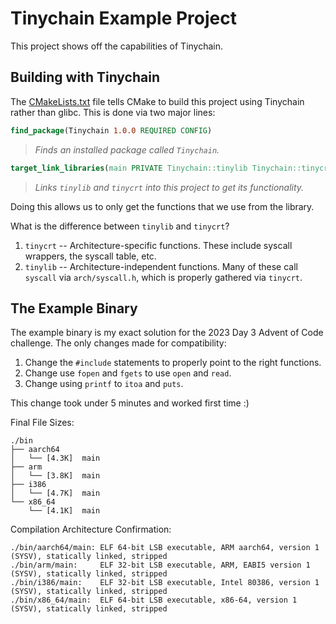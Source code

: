 # Tinychain Example Project

This project shows off the capabilities of Tinychain.

## Building with Tinychain

The [CMakeLists.txt](./CMakeLists.txt) file tells CMake to build this project using Tinychain rather than glibc. This is done via two major lines:

```cmake
find_package(Tinychain 1.0.0 REQUIRED CONFIG)
```

> _Finds an installed package called `Tinychain`._

```cmake
target_link_libraries(main PRIVATE Tinychain::tinylib Tinychain::tinycrt_x86_64)
```

> _Links `tinylib` and `tinycrt` into this project to get its functionality._

Doing this allows us to only get the functions that we use from the library.

What is the difference between `tinylib` and `tinycrt`?

1. `tinycrt` -- Architecture-specific functions. These include syscall wrappers, the syscall table, etc.
2. `tinylib` -- Architecture-independent functions. Many of these call `syscall` via `arch/syscall.h`, which is properly gathered via `tinycrt`.

## The Example Binary

The example binary is my exact solution for the 2023 Day 3 Advent of Code challenge. The only changes made for compatibility:

1. Change the `#include` statements to properly point to the right functions.
2. Change use `fopen` and `fgets` to use `open` and `read`.
3. Change using `printf` to `itoa` and `puts`.

This change took under 5 minutes and worked first time :)

Final File Sizes:

```text
./bin
├── aarch64
│   └── [4.3K]  main
├── arm
│   └── [3.8K]  main
├── i386
│   └── [4.7K]  main
└── x86_64
    └── [4.1K]  main
```

Compilation Architecture Confirmation:

```text
./bin/aarch64/main: ELF 64-bit LSB executable, ARM aarch64, version 1 (SYSV), statically linked, stripped
./bin/arm/main:     ELF 32-bit LSB executable, ARM, EABI5 version 1 (SYSV), statically linked, stripped
./bin/i386/main:    ELF 32-bit LSB executable, Intel 80386, version 1 (SYSV), statically linked, stripped
./bin/x86_64/main:  ELF 64-bit LSB executable, x86-64, version 1 (SYSV), statically linked, stripped
```
